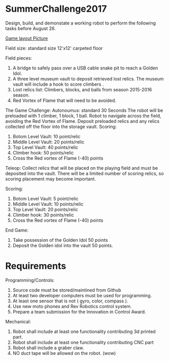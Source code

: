 # SummerChallenge2017

Design, build, and demonstate a working robot to perform the following tasks before August 26.

 [Game layout Picture](FieldDrawing.png)

Field size: standard size 12'x12' carpeted floor

Field pieces:
  1) A bridge to safely pass over a USB cable snake pit to reach a Golden Idol.
  2) A three level museum vault to deposit retrieved lost relics.  The museum vault will include a hook to score climbers .
  3) Lost relics list:  Climbers, blocks, and balls from season 2015-2016 season.
  4) Red Vortex of Flame that will need to be avoided.


The Game Challenge:
Autonoumus: standard 30 Seconds
The robot will be preloaded with 1 climber, 1 block, 1 ball.  Robot to navigate across the field, avoiding the Red Vortex of Flame.  Deposit preloaded relics and any relics collected off the floor into the storage vault.
Scoring:
1) Botom Level Vault: 10 point/relic
2) Middle Level Vault: 20 points/relic
3) Top Level Vault: 40 points/relic
4) Climber hook: 50 points/relic
5) Cross the Red vortex of Flame  (-40) points

Teleop: Collect relics that will be placed on the playing field and must be deposited into the vault.  There will be a limited number of scoring relics, so scoring placement may become important.

Scoring:
1) Botom Level Vault: 5 point/relic
2) Middle Level Vault: 10 points/relic
3) Top Level Vault: 20 points/relic
4) Climber hook: 30 points/relic
5) Cross the Red vortex of Flame (-40) points

End Game: 
1) Take possession of the Golden Idol 50 points
2) Deposit the Golden idol into the vault 50 points.


# Requirements       


Programming/Controls:
1) Source code must be stored/maintined from Github
2) At least two developer computers must be used for programming.
3) At least one sensor that is not ( gyro, color, compass ).
4) Use new moto phones and Rev Robotics control system.
5) Prepare a team submission for the Innovation in Control Award.

Mechanical:
1) Robot shall include at least one functionality contributing 3d printed part.
2) Robot shall include at least one functionality contributing CNC part
3) Robot shall include a graber claw.
4) NO duct tape will be allowed on the robot. (wow)

